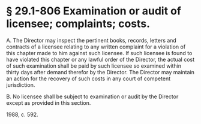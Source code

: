# § 29.1-806 Examination or audit of licensee; complaints; costs.

<p>A. The Director may inspect the pertinent books, records, letters and contracts of a licensee relating to any written complaint for a violation of this chapter made to him against such licensee. If such licensee is found to have violated this chapter or any lawful order of the Director, the actual cost of such examination shall be paid by such licensee so examined within thirty days after demand therefor by the Director. The Director may maintain an action for the recovery of such costs in any court of competent jurisdiction.</p><p>B. No licensee shall be subject to examination or audit by the Director except as provided in this section.</p><p>1988, c. 592.</p>